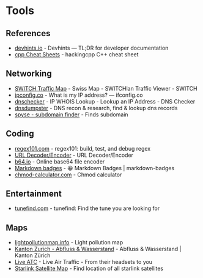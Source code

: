 # Tools

## References
* [devhints.io](https://devhints.io) - Devhints — TL;DR for developer documentation
* [cpp Cheat Sheets](https://hackingcpp.com/cpp/cheat_sheets.html) - hackingcpp C++ cheat sheet


## Networking

* [SWITCH Traffic Map](https://traffic.lan.switch.ch/vip/swiss-map/) - Swiss Map - SWITCHlan Traffic Viewer - SWITCH
* [ipconfig.co](http://ifconfig.co/) - What is my IP address? — ifconfig.co
* [dnschecker](https://dnschecker.org) - IP WHOIS Lookup - Lookup an IP Address - DNS Checker
* [dnsdumpster](https://dnsdumpster.com/) - DNS recon & research, find & lookup dns records
* [spyse - subdomain finder](https://spyse.com/tools/subdomain-finder) - Finds subdomain

## Coding

* [regex101.com](https://regex101.com/) - regex101: build, test, and debug regex
* [URL Decoder/Encoder](https://meyerweb.com/eric/tools/dencoder/) - URL Decoder/Encoder
* [b64.io](https://b64.io/) - Online base64 file encoder
* [Markdown badges](https://ileriayo.github.io/markdown-badges/) - 😀 Markdown Badges | markdown-badges
* [chmod-calculator.com](https://chmod-calculator.com/) - Chmod calculator


## Entertainment

* [tunefind.com](https://www.tunefind.com/) - tunefind: Find the tune you are looking for


## Maps

* [lightpollutionmap.info](https://www.lightpollutionmap.info/) - Light pollution map
* [Kanton Zurich - Abfluss & Wasserstand](https://www.zh.ch/de/umwelt-tiere/wasser-gewaesser/messdaten/abfluss-wasserstand.html) - Abfluss & Wasserstand | Kanton Zürich
* [Live ATC](https://www.liveatc.net/) - Live Air Traffic - From their headsets to you
* [Starlink Satellite Map](https://satellitemap.space/?constellation=starlink) - Find location of all starlink satellites
